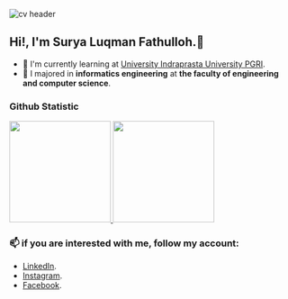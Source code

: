 <!--
**suryaLuqman/suryaLuqman** is a ✨ _special_ ✨ repository because its `README.md` (this file) appears on your GitHub profile.

Here are some ideas to get you started:

- 🔭 I’m currently working on ...
- 🌱 I’m currently learning ...
- 👯 I’m looking to collaborate on ...
- 🤔 I’m looking for help with ...
- 💬 Ask me about ...
- 📫 How to reach me: ...
- 😄 Pronouns: ...
- ⚡ Fun fact: ...
-->
![cv header](https://user-images.githubusercontent.com/44109243/220110979-f4e27bd3-cd9a-4fad-9b92-b607d9906262.jpg)

## Hi!, I'm Surya Luqman Fathulloh.👋
- 🌱 I'm currently learning at [University Indraprasta University PGRI](https://unindra.ac.id).
- 🏫 I majored in **informatics engineering** at **the faculty of engineering and computer science**.

### Github Statistic
<p align="left">
<a href="https://github.com/suryaLuqman">
  <img height="180em" src="https://github-readme-stats-eight-theta.vercel.app/api?username=suryaLuqman&show_icons=true&theme=algolia&include_all_commits=true&count_private=true"/>
  <img height="180em" src="https://github-readme-stats-eight-theta.vercel.app/api/top-langs/?username=suryaLuqman&layout=compact&langs_count=8&theme=algolia"/>
</a>
</p>

### 📫 if you are **interested with me**, follow my account:
   + [LinkedIn](https://www.linkedin.com/in/surya-luqman-fathulloh/).
   + [Instagram](https://www.instagram.com/surya_luqman/).
   + [Facebook](https://www.facebook.com/surya.noepan). 
